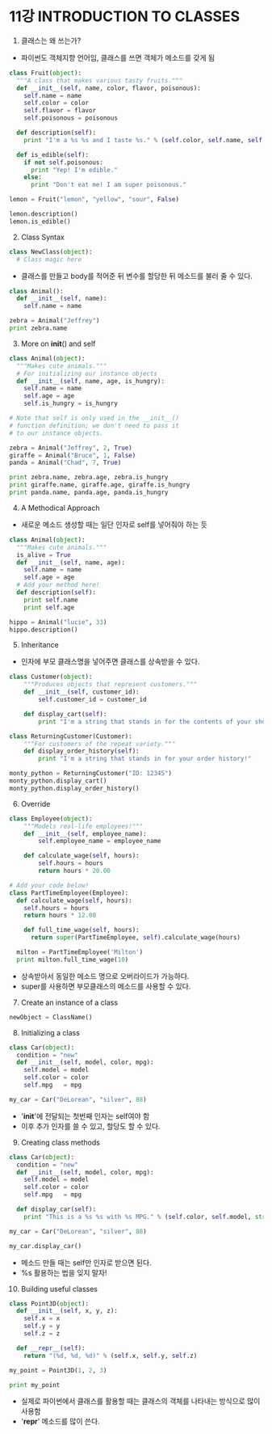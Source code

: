 # 11강 INTRODUCTION TO CLASSES

1. 클래스는 왜 쓰는가?
- 파이썬도 객체지향 언어임, 클래스를 쓰면 객체가 메소드를 갖게 됨
```PYTHON
class Fruit(object):
  """A class that makes various tasty fruits."""
  def __init__(self, name, color, flavor, poisonous):
    self.name = name
    self.color = color
    self.flavor = flavor
    self.poisonous = poisonous

  def description(self):
    print "I'm a %s %s and I taste %s." % (self.color, self.name, self.flavor)

  def is_edible(self):
    if not self.poisonous:
      print "Yep! I'm edible."
    else:
      print "Don't eat me! I am super poisonous."

lemon = Fruit("lemon", "yellow", "sour", False)

lemon.description()
lemon.is_edible()
```

2. Class Syntax
```python
class NewClass(object):
  # Class magic here
```
- 클래스를 만들고 body를 적어준 뒤 변수를 할당한 뒤 메소드를 불러 줄 수 있다.
```python
class Animal():
  def __init__(self, name):
  	self.name = name

zebra = Animal("Jeffrey")
print zebra.name
```

3. More on __init__() and self
```PYTHON
class Animal(object):
  """Makes cute animals."""
  # For initializing our instance objects
  def __init__(self, name, age, is_hungry):
    self.name = name
    self.age = age
    self.is_hungry = is_hungry

# Note that self is only used in the __init__()
# function definition; we don't need to pass it
# to our instance objects.

zebra = Animal("Jeffrey", 2, True)
giraffe = Animal("Bruce", 1, False)
panda = Animal("Chad", 7, True)

print zebra.name, zebra.age, zebra.is_hungry
print giraffe.name, giraffe.age, giraffe.is_hungry
print panda.name, panda.age, panda.is_hungry
```

4. A Methodical Approach
- 새로운 메소드 생성할 때는 일단 인자로 self를 넣어줘야 하는 듯
```python
class Animal(object):
  """Makes cute animals."""
  is_alive = True
  def __init__(self, name, age):
    self.name = name
    self.age = age
  # Add your method here!
  def description(self):
    print self.name
    print self.age

hippo = Animal("lucie", 33)
hippo.description()
```

5. Inheritance
- 인자에 부모 클래스명을 넣어주면 클래스를 상속받을 수 있다.
```python
class Customer(object):
    """Produces objects that represent customers."""
    def __init__(self, customer_id):
        self.customer_id = customer_id

    def display_cart(self):
        print "I'm a string that stands in for the contents of your shopping cart!"

class ReturningCustomer(Customer):
    """For customers of the repeat variety."""
    def display_order_history(self):
        print "I'm a string that stands in for your order history!"

monty_python = ReturningCustomer("ID: 12345")
monty_python.display_cart()
monty_python.display_order_history()
```

6. Override
```python
class Employee(object):
    """Models real-life employees!"""
    def __init__(self, employee_name):
        self.employee_name = employee_name

    def calculate_wage(self, hours):
        self.hours = hours
        return hours * 20.00

# Add your code below!
class PartTimeEmployee(Employee):
  def calculate_wage(self, hours):
    self.hours = hours
    return hours * 12.00

    def full_time_wage(self, hours):
      return super(PartTimeEmployee, self).calculate_wage(hours)

  milton = PartTimeEmployee('Milton')
  print milton.full_time_wage(10)
```
- 상속받아서 동일한 메소드 명으로 오버라이드가 가능하다.
- super를 사용하면 부모클래스의 메소드를 사용할 수 있다.

7. Create an instance of a class
```python
newObject = ClassName()
```

8. Initializing a class
```PYTHON
class Car(object):
  condition = "new"
  def __init__(self, model, color, mpg):
    self.model = model
    self.color = color
    self.mpg   = mpg

my_car = Car("DeLorean", "silver", 88)
```
- '__init__'에 전달되는 첫번째 인자는 self여야 함
- 이후 추가 인자를 쓸 수 있고, 할당도 할 수 있다.

9. Creating class methods
```python
class Car(object):
  condition = "new"
  def __init__(self, model, color, mpg):
    self.model = model
    self.color = color
    self.mpg   = mpg

  def display_car(self):
    print "This is a %s %s with %s MPG." % (self.color, self.model, str(self.mpg))

my_car = Car("DeLorean", "silver", 88)

my_car.display_car()
```
- 메소드 만들 때는 self만 인자로 받으면 된다.
- %s 활용하는 법을 잊지 말자!

10. Building useful classes
```python
class Point3D(object):
  def __init__(self, x, y, z):
    self.x = x
    self.y = y
    self.z = z

  def __repr__(self):
    return "(%d, %d, %d)" % (self.x, self.y, self.z)

my_point = Point3D(1, 2, 3)

print my_point
```
- 실제로 파이썬에서 클래스를 활용할 때는 클래스의 객체를 나타내는 방식으로 많이 사용함
- '__repr__' 메소드를 많이 쓴다.
